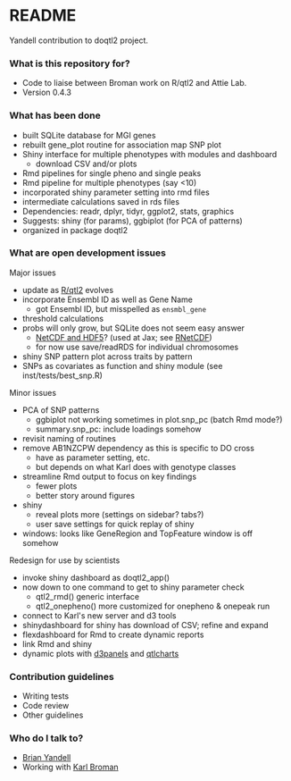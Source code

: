 # README #

Yandell contribution to doqtl2 project.

### What is this repository for? ###

* Code to liaise between Broman work on R/qtl2 and Attie Lab.
* Version 0.4.3

### What has been done ###

* built SQLite database for MGI genes
* rebuilt gene_plot routine for association map SNP plot
* Shiny interface for multiple phenotypes with modules and dashboard
  + download CSV and/or plots
* Rmd pipelines for single pheno and single peaks
* Rmd pipeline for multiple phenotypes (say <10)
* incorporated shiny parameter setting into rmd files
* intermediate calculations saved in rds files
* Dependencies: readr, dplyr, tidyr, ggplot2, stats, graphics
* Suggests: shiny (for params), ggbiplot (for PCA of patterns)
* organized in package doqtl2

### What are open development issues ###

Major issues

* update as [R/qtl2](http://kbroman.org/qtl2/) evolves
* incorporate Ensembl ID as well as Gene Name
  + got Ensembl ID, but misspelled as `ensmbl_gene`
* threshold calculations
* probs will only grow, but SQLite does not seem easy answer
  + [NetCDF and HDF5](http://www.unidata.ucar.edu/software/netcdf/docs/interoperability_hdf5.html)? (used at Jax; see [RNetCDF](https://cran.r-project.org/web/packages/RNetCDF/index.html))
  + for now use save/readRDS for individual chromosomes
* shiny SNP pattern plot across traits by pattern
* SNPs as covariates as function and shiny module (see inst/tests/best_snp.R)

Minor issues

* PCA of SNP patterns
  + ggbiplot not working sometimes in plot.snp_pc (batch Rmd mode?)
  + summary.snp_pc: include loadings somehow
* revisit naming of routines
* remove AB1NZCPW dependency as this is specific to DO cross
  + have as parameter setting, etc.
  + but depends on what Karl does with genotype classes
* streamline Rmd output to focus on key findings
  + fewer plots
  + better story around figures
* shiny
  + reveal plots more (settings on sidebar? tabs?)
  + user save settings for quick replay of shiny
* windows: looks like GeneRegion and TopFeature window is off somehow

Redesign for use by scientists

* invoke shiny dashboard as doqtl2_app()
* now down to one command to get to shiny parameter check
  + qtl2_rmd() generic interface
  + qtl2_onepheno() more customized for onepheno & onepeak run
* connect to Karl's new server and d3 tools
* shinydashboard for shiny has download of CSV; refine and expand
* flexdashboard for Rmd to create dynamic reports
* link Rmd and shiny
* dynamic plots with [d3panels](http://kbroman.org/d3panels/) and [qtlcharts](http://kbroman.org/qtlcharts/)

### Contribution guidelines ###

* Writing tests
* Code review
* Other guidelines

### Who do I talk to? ###

* [Brian Yandell](http://bitbucket.org/byandell)
* Working with [Karl Broman](http://bitbucket.org/kbroman)
